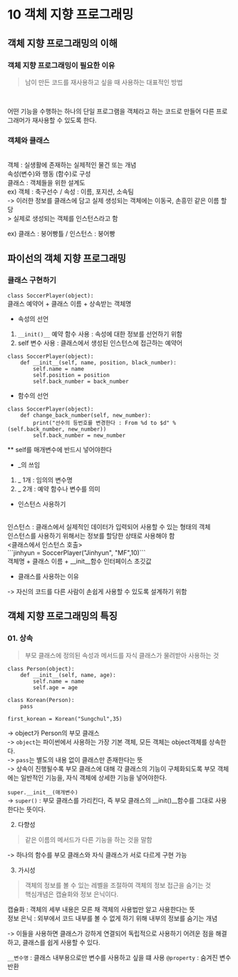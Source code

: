 # 10 객체 지향 프로그래밍

## 객체 지향 프로그래밍의 이해

### 객체 지향 프로그래밍이 필요한 이유

> 남이 만든 코드를 재사용하고 싶을 때 사용하는 대표적인 방법
<br>

어떤 기능을 수행하는 하나의 단일 프로그램을 객체라고 하는 코드로 만들어 다른 프로그래머가 재사용할 수 있도록 한다. 

### 객체와 클래스
<br>
객체 : 실생활에 존재하는 실제적인 물건 또는 개념
<br>
      속성(변수)와 행동 (함수)로 구성
<br>
클래스 : 객체들을 위한 설계도

<br>
ex) 객체 : 축구선수 / 속성 : 이름, 포지션, 소속팀
<br>
     -> 이러한 정보를 클래스에 담고 실제 생성되는 객체에는 이동국, 손흥민 같은 이름 할당 
<br>
     > 실제로 생성되는 객체를 인스턴스라고 함

ex) 클래스 : 붕어빵틀 / 인스턴스 : 붕어빵

## 파이선의 객체 지향 프로그래밍

### 클래스 구현하기
```class SoccerPlayer(object):```
<br>
클래스 예약어 + 클래스 이름 + 상속받는 객체명

+ 속성의 선언
1. ```__init()__``` 예약 함수 사용 : 속성에 대한 정보를 선언하기 위함
2. self 변수 사용 : 클래스에서 생성된 인스턴스에 접근하는 예약어

```
class SoccerPlayer(object):
    def __init__(self, name, position, black_number):
        self.name = name
        self.position = position
        self.back_number = back_number
```

+ 함수의 선언
```
class SoccerPlayer(object):
    def change_back_number(self, new_number):
        print("선수의 등번호를 변경한다 : From %d to $d" %(self.back_number, new_number))
        self.back_number = new_number
```
** self를 매개변수에 반드시 넣어야한다

+ _의 쓰임
1. _ 1개 : 임의의 변수명
2. _ 2개 : 예약 함수나 변수를 의미

* 인스턴스 사용하기
<br>
인스턴스 : 클래스에서 실제적인 데이터가 입력되어 사용할 수 있는 형태의 객체
<br>
인스턴스를 사용하기 위해서는 정보를 할당한 상태로 사용해야 함
<br>
<클래스에서 인스턴스 호출>
<br>
```jinhyun = SoccerPlayer("Jinhyun", "MF",10)```
<br>
객체명 + 클래스 이름 + __init__함수 인터페이스 초깃값

* 클래스를 사용하는 이유

-> 자신의 코드를 다른 사람이 손쉽게 사용할 수 있도록 설계하기 위함

## 객체 지향 프로그래밍의 특징
### 01. 상속
> 부모 클래스에 정의된 속성과 메서드를 자식 클래스가 물려받아 사용하는 것
```
class Person(object):
    def __init__(self, name, age):
        self.name = name
        self.age = age

class Korean(Person):
    pass

first_korean = Korean("Sungchul",35)
```
-> object가 Person의 부모 클래스<br>
-> ```object```는 파이썬에서 사용하는 가장 기본 객체, 모든 객체는 object객체를 상속한다.<br>
-> ```pass```는 별도의 내용 없이 클래스만 존재한다는 뜻<br>
-> 상속이 진행될수록 부모 클래스에 대해 각 클래스의 기능이 구체화되도록 부모 객체에는 일반적인 기능을, 자식 객체에 상세한 기능을 넣어야한다.
<br>

```super.__init__(매개변수)```<br>
-> ```super()``` : 부모 클래스를 가리킨다, 즉 부모 클래스의 __init()__함수를 그대로 사용한다는 뜻이다.

02. 다향성
> 같은 이름의 메서드가 다른 기능을 하는 것을 말함

-> 하나의 함수를 부모 클래스와 자식 클래스가 서로 다르게 구현 가능

03. 가시성
> 객체의 정보를 볼 수 있는 레벨을 조절하여 객체의 정보 접근을 숨기는 것<br>
핵심개념은 캡슐화와 정보 은닉이다.

캡슐화 : 객체의 세부 내용은 모른 채 객체의 사용법만 알고 사용한다는 뜻<br>
정보 은닉 : 외부에서 코드 내부를 볼 수 없게 하기 위해 내부의 정보를 숨기는 개념

-> 이들을 사용하면 클래스가 강하게 연결되어 독립적으로 사용하기 어려운 점을 해결하고, 클래스를 쉽게 사용할 수 있다.

```__변수명``` : 클래스 내부용으로만 변수를 사용하고 싶을 떄 사용
```@property``` : 숨겨진 변수 반환
